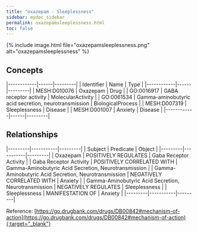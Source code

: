 ```yaml
---
title: "oxazepam - Sleeplessness"
sidebar: mydoc_sidebar
permalink: oxazepamsleeplessness.html
toc: false 
---
```


{% include image.html file="oxazepamsleeplessness.png" alt="oxazepamsleeplessness" %}

## Concepts

|------------|------|---------|
| Identifier | Name | Type    |
|------------|------|---------|
| MESH:D010076 | Oxazepam | Drug |
| GO:0016917 | GABA receptor activity | MolecularActivity |
| GO:0061534 | Gamma-aminobutyric acid secretion, neurotransmission | BiologicalProcess |
| MESH:D007319 | Sleeplessness | Disease |
| MESH:D001007 | Anxiety | Disease |
|------------|------|---------|

## Relationships

|---------|-----------|---------|
| Subject | Predicate | Object  |
|---------|-----------|---------|
| Oxazepam | POSITIVELY REGULATES | Gaba Receptor Activity |
| Gaba Receptor Activity | POSITIVELY CORRELATED WITH | Gamma-Aminobutyric Acid Secretion, Neurotransmission |
| Gamma-Aminobutyric Acid Secretion, Neurotransmission | NEGATIVELY CORRELATED WITH | Anxiety |
| Gamma-Aminobutyric Acid Secretion, Neurotransmission | NEGATIVELY REGULATES | Sleeplessness |
| Sleeplessness | MANIFESTATION OF | Anxiety |
|---------|-----------|---------|

Reference: [https://go.drugbank.com/drugs/DB00842#mechanism-of-action](https://go.drugbank.com/drugs/DB00842#mechanism-of-action){:target="_blank"}
